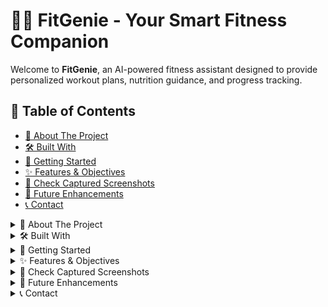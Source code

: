 <!DOCTYPE html>
<html lang="en">
<head>
    <meta charset="UTF-8">
    <meta name="viewport" content="width=device-width, initial-scale=1.0">
    <title>FitGenie - README</title>
</head>
<body>

<div class="container">
    <h1>🏋️‍♂️ FitGenie - Your Smart Fitness Companion</h1>
    <p>Welcome to <strong>FitGenie</strong>, an AI-powered fitness assistant designed to provide personalized workout plans, nutrition guidance, and progress tracking.</p>
    <h2>📖 Table of Contents</h2>
    <ul>
        <li><a href="#about">📌 About The Project</a></li>
        <li><a href="#built">🛠️ Built With</a></li>
        <li><a href="#setup">🚀 Getting Started</a></li>
        <li><a href="#features">✨ Features & Objectives</a></li>
        <li><a href="#screenshots">📸 Check Captured Screenshots</a></li>
        <li><a href="#enhancements">🚀 Future Enhancements</a></li>
        <li><a href="#contact">📞 Contact</a></li>
    </ul>
    <details id="about">
        <summary>📌 About The Project</summary>
        <p>FitGenie is an AI-driven fitness platform designed to personalize workout routines and nutrition plans based on user preferences, health data, and goals.</p>
    </details>
    <details id="built">
        <summary>🛠️ Built With</summary>
        <ul>
            <li><strong>Frontend:</strong> React.js, Tailwind CSS</li>
            <li><strong>Backend:</strong> Node.js, Express.js</li>
            <li><strong>Database:</strong> MongoDB</li>
            <li><strong>Machine Learning:</strong> Python, TensorFlow</li>
            <li><strong>APIs:</strong> Fitness & Nutrition APIs</li>
        </ul>
    </details>
    <details id="setup">
        <summary>🚀 Getting Started</summary>
        <ol>
            <li>Clone the repository:
                <pre><code>git clone https://github.com/yourusername/FitGenie.git</code></pre>
            </li>
            <li>Navigate to the project folder:
                <pre><code>cd FitGenie</code></pre>
            </li>
            <li>Install dependencies:
                <pre><code>npm install</code></pre>
            </li>
            <li>Run the application:
                <pre><code>npm start</code></pre>
            </li>
        </ol>
    </details>
    <details id="features">
        <summary>✨ Features & Objectives</summary>
        <ul>
            <li>AI-driven personalized fitness plans 🧠</li>
            <li>Smart meal and nutrition recommendations 🍎</li>
            <li>Workout tracking and performance analytics 📊</li>
            <li>User-friendly and interactive dashboard 🎛️</li>
        </ul>
    </details>
    <details id="screenshots">
        <summary>📸 Check Captured Screenshots</summary>
        <p>Home Page:</p>
        <img src="path/to/home.png" alt="Home Page" width="100%">
        <p>Dashboard:</p>
        <img src="path/to/dashboard.png" alt="Dashboard" width="100%">
        <p>Workout Plan:</p>
        <img src="path/to/workout.png" alt="Workout Plan" width="100%">
    </details>
    <details id="enhancements">
        <summary>🚀 Future Enhancements</summary>
        <ul>
            <li>Integration with wearable devices like smartwatches ⌚</li>
            <li>Real-time AI coaching based on workout form and posture 📷</li>
            <li>Enhanced gamification features for motivation 🏆</li>
        </ul>
    </details>
    <details id="contact">
        <summary>📞 Contact</summary>
        <p>For any inquiries, feel free to reach out:</p>
        <ul>
            <li><strong>Email:</strong> your.email@example.com</li>
            <li><strong>GitHub:</strong> <a href="https://github.com/yourusername">yourusername</a></li>
            <li><strong>LinkedIn:</strong> <a href="https://linkedin.com/in/yourprofile">yourprofile</a></li>
        </ul>
    </details>
</div>

</body>
</html>
